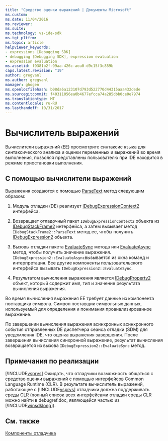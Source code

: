 ```yaml
---
title: "Средство оценки выражений | Документы Microsoft"
ms.custom: 
ms.date: 11/04/2016
ms.reviewer: 
ms.suite: 
ms.technology: vs-ide-sdk
ms.tgt_pltfrm: 
ms.topic: article
helpviewer_keywords:
- expressions [Debugging SDK]
- debugging [Debugging SDK], expression evaluation
- expression evaluation
ms.assetid: f9381b2f-99aa-426c-aea0-d9c15f3c859b
caps.latest.revision: "19"
author: gregvanl
ms.author: gregvanl
manager: ghogen
ms.openlocfilehash: b08da6a123107d793d522770d44315aaa432dede
ms.sourcegitcommit: f40311056ea0b4677efcca74a285dbb0ce0e7974
ms.translationtype: MT
ms.contentlocale: ru-RU
ms.lasthandoff: 10/31/2017
---
```

# <a name="expression-evaluator"></a>Вычислитель выражений
Вычислители выражений (EE) просмотрите синтаксис языка для синтаксического анализа и оценки переменных и выражений во время выполнения, позволяя представлены пользователю при IDE находится в режиме приостановки выполнения.  
  
## <a name="using-expression-evaluators"></a>С помощью вычислители выражений  
 Выражения создаются с помощью [ParseText](../../extensibility/debugger/reference/idebugexpressioncontext2-parsetext.md) метод следующим образом:  
  
1.  Модуль отладки (DE) реализует [IDebugExpressionContext2](../../extensibility/debugger/reference/idebugexpressioncontext2.md) интерфейса.  
  
2.  Возвращает отладочный пакет `IDebugExpressionContext2` объекта из [IDebugStackFrame2](../../extensibility/debugger/reference/idebugstackframe2.md) интерфейса, а затем вызывает метод `IDebugStackFrame2::ParseText` метод ее, чтобы получить [IDebugExpression2](../../extensibility/debugger/reference/idebugexpression2.md) объекта.  
  
3.  Вызовы отладки пакета [EvaluateSync](../../extensibility/debugger/reference/idebugexpression2-evaluatesync.md) метода или [EvaluateAsync](../../extensibility/debugger/reference/idebugexpression2-evaluateasync.md) метод, чтобы получить значение выражения. `IDebugExpression2::EvaluateAsync`вызывается из окна команд и интерпретация. Все другие компоненты пользовательского интерфейса вызывать `IDebugExpression2::EvaluateSync`.  
  
4.  Результатом вычисления выражения является [IDebugProperty2](../../extensibility/debugger/reference/idebugproperty2.md) объект, который содержит имя, тип и значение результата вычисления выражения.  
  
 Во время вычисления выражения EE требует данные из компонента поставщика символа. Символ поставщик символьных данных, используемый для определения и понимания проанализированное выражение.  
  
 По завершении вычисления выражения асинхронных асинхронного события отправленных DE диспетчера сеанса отладки (SDM) для уведомления IDE, что оценка выражения завершения. После завершения вычисления синхронной выражение, результат вычисления возвращается из вызова `IDebugExpression2::EvaluateSync` метод.  
  
## <a name="implementation-notes"></a>Примечания по реализации  
 [!INCLUDE[vsprvs](../../code-quality/includes/vsprvs_md.md)] Ожидать, что отладчики возможность общаться с средство оценки выражений с помощью интерфейсов Common Language Runtime (CLR). В результате вычислитель выражений, работающее с [!INCLUDE[vsprvs](../../code-quality/includes/vsprvs_md.md)] отладчики должна поддерживать среды CLR (полный список всех интерфейсами отладки среды CLR можно найти в debugref.doc, являющейся частью из [!INCLUDE[winsdklong](../../deployment/includes/winsdklong_md.md)]).  
  
## <a name="see-also"></a>См. также  
 [Компоненты отладчика](../../extensibility/debugger/debugger-components.md)